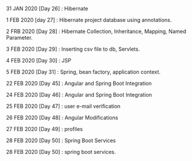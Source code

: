 31 JAN 2020 [Day 26] : Hibernate

1 FEB 2020 [day 27] : Hibernate project database using annotations.

2 FRB 2020 [Day 28] : Hibernate Collection, Inheritance, Mapping, Named Parameter.

3 FEB 2020 [Day 29] : Inserting csv file to db, Servlets.

4 FEB 2020 [Day 30] : JSP

5 FEB 2020 [Day 31] : Spring, bean factory, application context.

22 FEB 2020 [Day 45] : Angular and Spring Boot Integration

24 FEB 2020 [Day 46] : Angular and Spring Boot Integration

25 FEB 2020 [Day 47] : user e-mail verification

26 FEB 2020 [Day 48] : Angular Modifications

27 FEB 2020 [Day 49] : profiles

28 FEB 2020 [Day 50] : Spring Boot Services

28 FEB 2020 [Day 50] : spring boot services.
